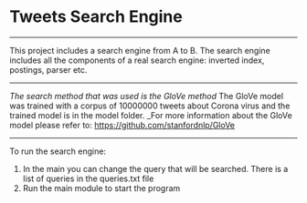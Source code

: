 # Tweets Search Engine
*******************************

This project includes a search engine from A to B.
The search engine includes all the components of a real search engine: inverted index, postings, parser etc.


********************************

_The search method that was used is the GloVe method_ 
The GloVe model was trained with a corpus of 10000000 tweets about Corona virus and the trained model is in the model folder.
_For more information about the GloVe model please refer to: https://github.com/stanfordnlp/GloVe

********************************

To run the search engine:
  1) In the main you can change the query that will be searched. There is a list of queries in the queries.txt file
  2) Run the main module to start the program
